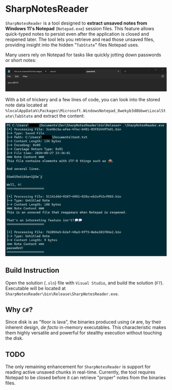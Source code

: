# SharpNotesReader
`SharpNotesReader` is a tool designed to **extract unsaved notes from Windows 11's Notepad** (`Notepad.exe`) session files. This feature allows quick-typed notes to persist even after the application is closed and reopened later. The tool lets you retrieve and read those unsaved files, providing insight into the hidden "`TabState`" files Notepad uses.

Many users rely on Notepad for tasks like quickly jotting down passwords or short notes:

![notes](./images/notes.png)

With a bit of trickery and a few lines of code, you can look into the stored note data located at `%localAppData%\Packages\Microsoft.WindowsNotepad_8wekyb3d8bbwe\LocalState\TabState` and extract the content:

![example](./images/example.png)

## Build Instruction
Open the solution (`.sln`) file with `Visual Studio`, and build the solution (`F7`). Executable will be located at `SharpNotesReader\bin\Release\SharpNotesReader.exe`. 

## Why `C#`?
Since disk is as "floor is lava", the binaries produced using `C#` are, by their inherent design, _de facto_ in-memory executables. This characteristic makes them highly versatile and powerful for stealthy execution without touching the disk.

## TODO
The only remaining enhancement for `SharpNotesReader` is support for reading active unsaved chunks in real-time. Currently, the tool requires Notepad to be closed before it can retrieve "proper" notes from the binaries files.